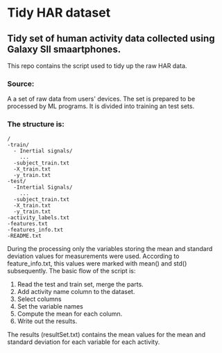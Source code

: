 # Tidy HAR dataset
## Tidy set of human activity data collected using Galaxy SII smaartphones.


This repo contains the script used to tidy up the raw HAR data.

### Source:
A a set of raw data from users' devices. The set is prepared to be processed by ML programs.
It is divided into training an test sets.

### The structure is:
```
/
-train/
  - Inertial signals/
    ...
  -subject_train.txt
  -X_train.txt
  -y_train.txt
-test/
  -Intertial Signals/
    ...
  -subject_train.txt
  -X_train.txt
  -y_train.txt
-activity_labels.txt
-features.txt
-features_info.txt
-README.txt
```

During the processing only the variables storing the mean and standard deviation values for measurements were used.
According to feature_info.txt, this values were marked with mean() and std() subsequently.
The basic flow of the script is:
1. Read the test and train set, merge the parts.
2. Add activity name column to the dataset.
3. Select columns
4. Set the variable names
5. Compute the mean for each column.
6. Write out the results.

The results (resultSet.txt) contains the mean values for the mean and standard deviation for each variable for each activity.